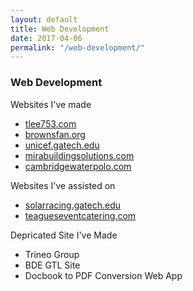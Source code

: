 ```yaml
---
layout: default
title: Web Development
date: 2017-04-06
permalink: "/web-development/"
---
```


<section class="portfolio-page" style="background-image: url(/assets/img/portfolio/web-development/background.jpg);">

<div class="portfolio-content" markdown="1">

### Web Development

Websites I've made
- [tlee753.com](http://tlee753.com)
- [brownsfan.org](https://brownsfan.org)
- [unicef.gatech.edu](http://unicef.gatech.edu)
- [mirabuildingsolutions.com](http://mirabuildingsolutions.com)
- [cambridgewaterpolo.com](http://cambridgewaterpolo.com)

Websites I've assisted on
- [solarracing.gatech.edu](https://solarracing.gatech.edu)
- [teagueseventcatering.com](http://teagueseventcatering.com)

Depricated Site I've Made
- Trineo Group
- BDE GTL Site
- Docbook to PDF Conversion Web App

</div>

</section>
